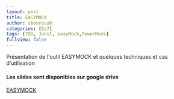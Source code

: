 ```yaml
---
layout: post
title: EASYMOCK
author: sbourouah
categories: [5a7]
tags: [TDD, Junit, easyMock,PowerMock]
fullview: false
---
```

Présentation de l'outil EASYMOCK et quelques techniques et cas d'utilisation



#### Les slides sont disponibles sur google drive

<div class="drive_chip">
	<a href="https://docs.google.com/presentation/d/1QpdiyhUCWcXLKx5oOBtEm7F9Mtq2XjkiIoAEDfBXEQI/edit?usp=drive_web" target="_blank">
     <span dir="ltr">EASYMOCK</span>
	</a>
</div>
